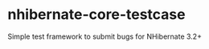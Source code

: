 nhibernate-core-testcase
========================

Simple test framework to submit bugs for NHibernate 3.2+
